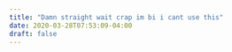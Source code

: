 ```yaml
---
title: "Damn straight wait crap im bi i cant use this"
date: 2020-03-28T07:53:09-04:00
draft: false
---
```

